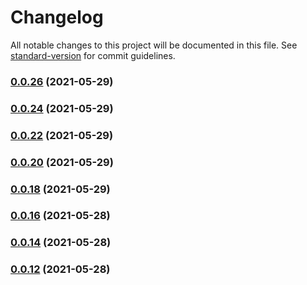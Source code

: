 # Changelog

All notable changes to this project will be documented in this file. See [standard-version](https://github.com/conventional-changelog/standard-version) for commit guidelines.

### [0.0.26](https://github.com/ergoplatform/ergo-dex-sdk-js/compare/v0.0.24...v0.0.26) (2021-05-29)

### [0.0.24](https://github.com/ergoplatform/ergo-dex-sdk-js/compare/v0.0.22...v0.0.24) (2021-05-29)

### [0.0.22](https://github.com/ergoplatform/ergo-dex-sdk-js/compare/v0.0.20...v0.0.22) (2021-05-29)

### [0.0.20](https://github.com/ergoplatform/ergo-dex-sdk-js/compare/v0.0.18...v0.0.20) (2021-05-29)

### [0.0.18](https://github.com/ergoplatform/ergo-dex-sdk-js/compare/v0.0.16...v0.0.18) (2021-05-29)

### [0.0.16](https://github.com/ergoplatform/ergo-dex-sdk-js/compare/v0.0.14...v0.0.16) (2021-05-28)

### [0.0.14](https://github.com/ergoplatform/ergo-dex-sdk-js/compare/v0.0.12...v0.0.14) (2021-05-28)

### [0.0.12](https://github.com/ergoplatform/ergo-dex-sdk-js/compare/v0.0.10...v0.0.12) (2021-05-28)
